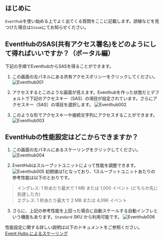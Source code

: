 ## はじめに
`Eventhub`を使い始める上でよく出てくる質問をここに記載します。誤植などを見つけた場合は`Issue`にてお知らせください。

## EventHubのSAS(共有アクセス署名)をどのようにして得ればいいですか？（ポータル編）

下記の手順でEventhubからSASを得ることができます。

1. この画面の左パネルにある共有アクセスポリシーをクリックしてください。
![Eventhub001](https://media.githubusercontent.com/media/Azure/fta-japan/main/FAQ/App/Eventhub/asset/eventhub001.png)

2. アクセスするとこのような画面が見えます。Eventhubを作った状態だとデフォルトで下記のアクセスキー（SAS）の項目が設定されています。さらにアクセスキー（SAS）の項目を選択します。
![Eventhub002](https://media.githubusercontent.com/media/Azure/fta-japan/main/FAQ/App/Eventhub/asset/eventhub002.png)

3. このような形でアクセスキーや接続文字列にアクセスすることができます。
![Eventhub003](https://media.githubusercontent.com/media/Azure/fta-japan/main/FAQ/App/Eventhub/asset/eventhub003.png)


## EventHubの性能設定はどこからできますか？

1. この画面の左パネルにあるスケーリングをクリックしてください。
![Eventhub004](https://media.githubusercontent.com/media/Azure/fta-japan/main/FAQ/App/Eventhub/asset/eventhub004.png)

2. EventHubはスループットユニットによって性能を調整できます。
![Eventhub005](https://media.githubusercontent.com/media/Azure/fta-japan/main/FAQ/App/Eventhub/asset/eventhub005.png)
初期値は1となっており、1スループットユニットあたりの参考性能は以下のとおりです。
>イングレス: 1 秒あたり最大で 1 MB または 1,000 イベント (どちらか先に到達した方)  
>エグレス: 1 秒あたり最大で 2 MB または 4,096 イベント

3. さらに、上記の参考性能を上回った場合に自動スケールする自動インフレという機能もあります。`Standard` SKU から利用可能です。
![Eventhub006](https://media.githubusercontent.com/media/Azure/fta-japan/main/FAQ/App/Eventhub/asset/eventhub006.png)

性能設定に関する詳しい説明は以下のドキュメントをご参照ください。  
[Event Hubs によるスケーリング](https://docs.microsoft.com/ja-jp/azure/event-hubs/event-hubs-scalability)